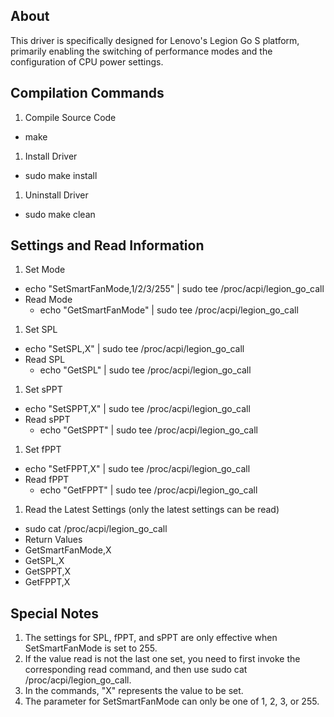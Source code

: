 ## About
This driver is specifically designed for Lenovo's Legion Go S platform, primarily enabling the switching of performance modes and the configuration of CPU power settings.

## Compilation Commands

1. Compile Source Code
  - make

1. Install Driver
  - sudo make install

1. Uninstall Driver
  - sudo make clean

## Settings and Read Information

1. Set Mode
  - echo "SetSmartFanMode,1/2/3/255" | sudo tee /proc/acpi/legion_go_call
- Read Mode
  - echo "GetSmartFanMode" | sudo tee /proc/acpi/legion_go_call

1. Set SPL
  - echo "SetSPL,X" | sudo tee /proc/acpi/legion_go_call
- Read SPL
  - echo "GetSPL" | sudo tee /proc/acpi/legion_go_call

1. Set sPPT
  - echo "SetSPPT,X" | sudo tee /proc/acpi/legion_go_call
- Read sPPT
  - echo "GetSPPT" | sudo tee /proc/acpi/legion_go_call

1. Set fPPT
  - echo "SetFPPT,X" | sudo tee /proc/acpi/legion_go_call
- Read fPPT
  - echo "GetFPPT" | sudo tee /proc/acpi/legion_go_call

1. Read the Latest Settings (only the latest settings can be read)
  - sudo cat /proc/acpi/legion_go_call
  - Return Values
  - GetSmartFanMode,X
  - GetSPL,X
  - GetSPPT,X
  - GetFPPT,X

## Special Notes

1. The settings for SPL, fPPT, and sPPT are only effective when SetSmartFanMode is set to 255.
1. If the value read is not the last one set, you need to first invoke the corresponding read command, and then use sudo cat /proc/acpi/legion_go_call.
1. In the commands, "X" represents the value to be set.
1. The parameter for SetSmartFanMode can only be one of 1, 2, 3, or 255.

